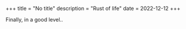+++
title = "No title"
description = "Rust of life"
date = 2022-12-12
+++

Finally, in a good level..

